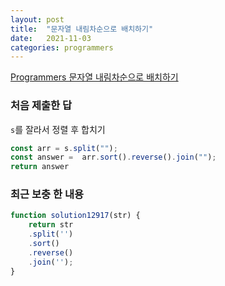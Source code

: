 ```yaml
---
layout: post
title:  "문자열 내림차순으로 배치하기"
date:   2021-11-03
categories: programmers
---
```

[Programmers 문자열 내림차순으로 배치하기](https://programmers.co.kr/learn/courses/30/lessons/12917?language=javascript)

### 처음 제출한 답

`s`를 잘라서 정렬 후 합치기

```js
const arr = s.split("");
const answer =  arr.sort().reverse().join("");
return answer
```

### 최근 보충 한 내용

```js
function solution12917(str) {
    return str
    .split('') 
    .sort() 
    .reverse()
    .join('');
} 
```
